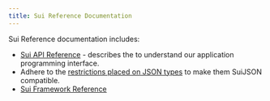 ```yaml
---
title: Sui Reference Documentation
---
```


Sui Reference documentation includes:
 * [Sui API Reference](https://docs.sui.io/sui-jsonrpc) - describes the to understand our application programming interface.
 * Adhere to the [restrictions placed on JSON types](sui-json.md) to make them SuiJSON compatible.
 * [Sui Framework Reference](../reference/framework)